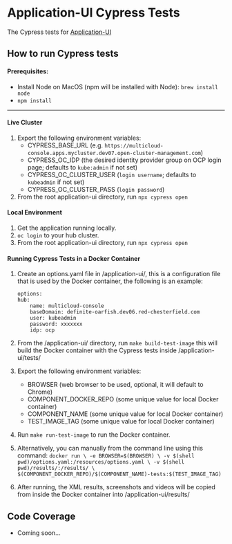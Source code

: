 
# Application-UI Cypress Tests

The Cypress tests for [Application-UI](https://github.com/open-cluster-management/application-ui)

## How to run Cypress tests

#### Prerequisites:
- Install Node on MacOS (npm will be installed with Node): `brew install node`
- `npm install`

---

#### Live Cluster

1. Export the following environment variables:
    - CYPRESS_BASE_URL (e.g. `https://multicloud-console.apps.mycluster.dev07.open-cluster-management.com`)
    - CYPRESS_OC_IDP (the desired identity provider group on OCP login page; defaults to `kube:admin` if not set)
    - CYPRESS_OC_CLUSTER_USER (`login username`; defaults to `kubeadmin` if not set)
    - CYPRESS_OC_CLUSTER_PASS (`login password`)
2. From the root application-ui directory, run `npx cypress open`

#### Local Environment

1. Get the application running locally.
2. `oc login` to your hub cluster.
3. From the root application-ui directory, run `npx cypress open`

#### Running Cypress Tests in a Docker Container

1. Create an options.yaml file in /application-ui/, this is a configuration file that is used by the Docker container, the following is an example: 

       options:
       hub:
	       name: multicloud-console
	       baseDomain: definite-oarfish.dev06.red-chesterfield.com
	       user: kubeadmin
	       password: xxxxxxx
	       idp: ocp

2. From the /application-ui/ directory, run `make build-test-image` this will build the Docker container with the Cypress tests inside /application-ui/tests/
3. Export the following environment variables:
	- BROWSER (web browser to be used, optional, it will default to Chrome)
	- COMPONENT_DOCKER_REPO (some unique value for local Docker container)
	- COMPONENT_NAME (some unique value for local Docker container)
	- TEST_IMAGE_TAG (some unique value for local Docker container)
4. Run `make run-test-image` to run the Docker container. 
5. Alternatively, you can manually from the command line using this command: `docker run \
	-e BROWSER=$(BROWSER) \
	-v $(shell pwd)/options.yaml:/resources/options.yaml \
	-v $(shell pwd)/results/:/results/ \
	$(COMPONENT_DOCKER_REPO)/$(COMPONENT_NAME)-tests:$(TEST_IMAGE_TAG)`
6. After running, the XML results, screenshots and videos will be copied from inside the Docker container into /application-ui/results/

## Code Coverage

- Coming soon...
